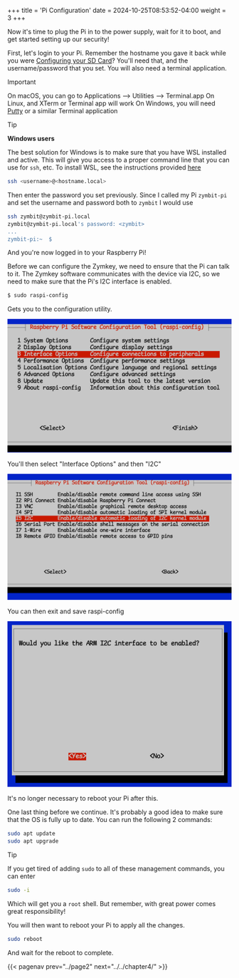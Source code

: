 +++
title = 'Pi Configuration'
date = 2024-10-25T08:53:52-04:00
weight = 3
+++

Now it's time to plug the Pi in to the power supply, wait for it to boot, and get started setting up our security!

First, let's login to your Pi. Remember the hostname you gave it back while you were [Configuring your SD Card](chapter3/page2/)? You'll need that, and the username/password that you set. You will also need a terminal application.

> [!IMPORTANT]
> On macOS, you can go to Applications –> Utilities –> Terminal.app
> On Linux, and XTerm or Terminal app will work
> On Windows, you will need [Putty](https://www.putty.org) or a similar Terminal application

> [!TIP]
> **Windows users**
>
> The best solution for Windows is to make sure that you have WSL installed and active. This will give you access to a proper command line that you can use for `ssh`, etc. To install WSL, see the instructions provided [here](https://davidgs.com/zymbit-workshop/index.html)


```bash
ssh <username>@<hostname.local>
```
Then enter the password you set previously.  Since I called my Pi `zymbit-pi` and set the username and password both to `zymbit` I would use

```bash
ssh zymbit@zymbit-pi.local
zymbit@zymbit-pi.local's password: <zymbit>
...
zymbit-pi:~  $
```
And you're now logged in to your Raspberry Pi!

Before we can configure the Zymkey, we need to ensure that the Pi can talk to it. The Zymkey software communicates with the device via I2C, so we need to make sure that the Pi's I2C interface is enabled.

```bash
$ sudo raspi-config
```
Gets you to the configuration utility.

![Raspi-config intial screen](images/interface-options.png)

You'll then select "Interface Options" and then "I2C"

![Enable I2C interface](images/enable-i2c.png)

You can then exit and save raspi-config

![save I2C Interface changes](images/ic2-enabled1.png)

It's no longer necessary to reboot your Pi after this.

One last thing before we continue. It's probably a good idea to make sure that the OS is fully up to date. You can run the following 2 commands:

```bash
sudo apt update
sudo apt upgrade
```

> [!TIP]
> If you get tired of adding `sudo` to all of these management commands, you can enter
> ```bash
> sudo -i
> ```
> Which will get you a `root` shell. But remember, with great power comes great responsibility!

You will then want to reboot your Pi to apply all the changes.

```bash
sudo reboot
```

And wait for the reboot to complete.

{{< pagenav prev="../page2" next="../../chapter4/" >}}